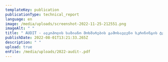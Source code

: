 ```yaml
---
templateKey: publication
publicationType: technical_report
language: en
image: /media/uploads/screenshot-2022-11-25-212551.png
imageAlt: " "
title: " AUDIT - ალკოჰოლის საზიანო მოხმარების გამოსავლენი სკრინინგის ტესტი "
publishDate: 2022-08-01T13:21:33.265Z
description: " "
upload: true
enFile: /media/uploads/2022-audit-.pdf
---
```

